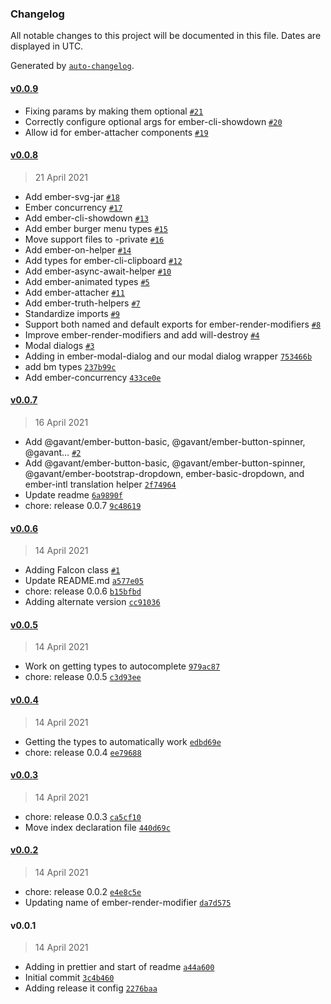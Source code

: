 ### Changelog

All notable changes to this project will be documented in this file. Dates are displayed in UTC.

Generated by [`auto-changelog`](https://github.com/CookPete/auto-changelog).

#### [v0.0.9](https://github.com/Gavant/glint-template-types/compare/v0.0.8...v0.0.9)

- Fixing params by making them optional [`#21`](https://github.com/Gavant/glint-template-types/pull/21)
- Correctly configure optional args for ember-cli-showdown [`#20`](https://github.com/Gavant/glint-template-types/pull/20)
- Allow id for ember-attacher components [`#19`](https://github.com/Gavant/glint-template-types/pull/19)

#### [v0.0.8](https://github.com/Gavant/glint-template-types/compare/v0.0.7...v0.0.8)

> 21 April 2021

- Add ember-svg-jar [`#18`](https://github.com/Gavant/glint-template-types/pull/18)
- Ember concurrency [`#17`](https://github.com/Gavant/glint-template-types/pull/17)
- Add ember-cli-showdown [`#13`](https://github.com/Gavant/glint-template-types/pull/13)
- Add ember burger menu types [`#15`](https://github.com/Gavant/glint-template-types/pull/15)
- Move support files to -private [`#16`](https://github.com/Gavant/glint-template-types/pull/16)
- Add ember-on-helper [`#14`](https://github.com/Gavant/glint-template-types/pull/14)
- Add types for ember-cli-clipboard [`#12`](https://github.com/Gavant/glint-template-types/pull/12)
- Add ember-async-await-helper [`#10`](https://github.com/Gavant/glint-template-types/pull/10)
- Add ember-animated types [`#5`](https://github.com/Gavant/glint-template-types/pull/5)
- Add ember-attacher [`#11`](https://github.com/Gavant/glint-template-types/pull/11)
- Add ember-truth-helpers [`#7`](https://github.com/Gavant/glint-template-types/pull/7)
- Standardize imports [`#9`](https://github.com/Gavant/glint-template-types/pull/9)
- Support both named and default exports for ember-render-modifiers [`#8`](https://github.com/Gavant/glint-template-types/pull/8)
- Improve ember-render-modifiers and add will-destroy [`#4`](https://github.com/Gavant/glint-template-types/pull/4)
- Modal dialogs [`#3`](https://github.com/Gavant/glint-template-types/pull/3)
- Adding in ember-modal-dialog and our modal dialog wrapper [`753466b`](https://github.com/Gavant/glint-template-types/commit/753466bfa33b59ae3be7e667e4207e88632414fb)
- add bm types [`237b99c`](https://github.com/Gavant/glint-template-types/commit/237b99cee6156332ee65889d6293b025e5311675)
- Add ember-concurrency [`433ce0e`](https://github.com/Gavant/glint-template-types/commit/433ce0e23034a9cbd6d9dfc06a23443c114bc610)

#### [v0.0.7](https://github.com/Gavant/glint-template-types/compare/v0.0.6...v0.0.7)

> 16 April 2021

- Add @gavant/ember-button-basic, @gavant/ember-button-spinner, @gavant… [`#2`](https://github.com/Gavant/glint-template-types/pull/2)
- Add @gavant/ember-button-basic, @gavant/ember-button-spinner, @gavant/ember-bootstrap-dropdown, ember-basic-dropdown, and ember-intl translation helper [`2f74964`](https://github.com/Gavant/glint-template-types/commit/2f7496456cea6134ece56904f7b176a6f34f9caf)
- Update readme [`6a9890f`](https://github.com/Gavant/glint-template-types/commit/6a9890f142efec4b4288ec8eb11d4ea6dc2b1879)
- chore: release 0.0.7 [`9c48619`](https://github.com/Gavant/glint-template-types/commit/9c48619b06ddc0cdee8d5622b6fbe2e9b36cf7ec)

#### [v0.0.6](https://github.com/Gavant/glint-template-types/compare/v0.0.5...v0.0.6)

> 14 April 2021

- Adding FaIcon class [`#1`](https://github.com/Gavant/glint-template-types/pull/1)
- Update README.md [`a577e05`](https://github.com/Gavant/glint-template-types/commit/a577e0573e80a5808a628621aacd9b87ec8ad87c)
- chore: release 0.0.6 [`b15bfbd`](https://github.com/Gavant/glint-template-types/commit/b15bfbdecdb7910d47bf86ed53c3a35ebc6c66b4)
- Adding alternate version [`cc91036`](https://github.com/Gavant/glint-template-types/commit/cc9103602407c1c7abd7928efd0e75a0a2a20f8a)

#### [v0.0.5](https://github.com/Gavant/glint-template-types/compare/v0.0.4...v0.0.5)

> 14 April 2021

- Work on getting types to autocomplete [`979ac87`](https://github.com/Gavant/glint-template-types/commit/979ac8756f33c7a3aab8aa2b3ef403c16270f298)
- chore: release 0.0.5 [`c3d93ee`](https://github.com/Gavant/glint-template-types/commit/c3d93ee20a6f44f214566fd6e1d8619f69f5947e)

#### [v0.0.4](https://github.com/Gavant/glint-template-types/compare/v0.0.3...v0.0.4)

> 14 April 2021

- Getting the types to automatically work [`edbd69e`](https://github.com/Gavant/glint-template-types/commit/edbd69ee0e7df03fc07dd3982f62fcf3146d75bd)
- chore: release 0.0.4 [`ee79688`](https://github.com/Gavant/glint-template-types/commit/ee79688e9498fd034cc7e9b4b2e450338f3b6619)

#### [v0.0.3](https://github.com/Gavant/glint-template-types/compare/v0.0.2...v0.0.3)

> 14 April 2021

- chore: release 0.0.3 [`ca5cf10`](https://github.com/Gavant/glint-template-types/commit/ca5cf109fa4cdc78ef90955ea4cb235054067aac)
- Move index declaration file [`440d69c`](https://github.com/Gavant/glint-template-types/commit/440d69c0bdd98bb36783cbde09373b290ccfe77c)

#### [v0.0.2](https://github.com/Gavant/glint-template-types/compare/v0.0.1...v0.0.2)

> 14 April 2021

- chore: release 0.0.2 [`e4e8c5e`](https://github.com/Gavant/glint-template-types/commit/e4e8c5e478c72042b41a3e546b7b9ac59c40fffb)
- Updating name of ember-render-modifier [`da7d575`](https://github.com/Gavant/glint-template-types/commit/da7d575adf8878e2e3461faec2d234f72163937c)

#### v0.0.1

> 14 April 2021

- Adding in prettier and start of readme [`a44a600`](https://github.com/Gavant/glint-template-types/commit/a44a60013e4fc19e018c8f7c7b21086268cdb3ef)
- Initial commit [`3c4b460`](https://github.com/Gavant/glint-template-types/commit/3c4b460957abc9dd9170283896c9cbaa1351bfa5)
- Adding release it config [`2276baa`](https://github.com/Gavant/glint-template-types/commit/2276baae3f383921cd07809b7271ce16d4428008)
